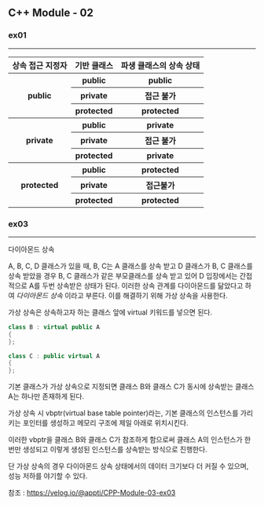 ## C++ Module - 02

### ex01
---

<table>
	<tr>
		<th>상속 접근 지정자</th>
		<th>기반 클래스</th>
		<th>파생 클래스의 상속 상태</th>
	</tr>
	<tr>
		<th rowspan="3">public</th>
		<th>public</th>
		<th>public</th>
	</tr>
	<tr>
		<th>private</th>
		<th>접근 불가</th>
	</tr>
	<tr>
		<th>protected</th>
		<th>protected</th>
	</tr>
	<tr>
		<th rowspan="3">private</th>
		<th>public</th>
		<th>private</th>
	</tr>
	<tr>
		<th>private</th>
		<th>접근 불가</th>
	</tr>
	<tr>
		<th>protected</th>
		<th>private</th>
	</tr>
	<tr>
		<th rowspan="3">protected</th>
		<th>public</th>
		<th>protected</th>
	</tr>
	<tr>
		<th>private</th>
		<th>접근불가</th>
	</tr>
	<tr>
		<th>protected</th>
		<th>protected</th>
	</tr>
</table>

### ex03
---

다이아몬드 상속

A, B, C, D 클래스가 있을 때, B, C는 A 클래스를 상속 받고 D 클래스가 B, C 클래스를 상속 받았을 경우 B, C 클래스가 같은 부모클래스를 상속 받고 있어 D 입장에서는 간접적으로 A를 두번 상속받은 상태가 된다. 이러한 상속 관계를 다이아몬드를 닮았다고 하여 *다이아몬드 상속* 이라고 부른다. 
이를 해결하기 위해 가상 상속을 사용한다.

가상 상속은 상속하고자 하는 클래스 앞에 virtual 키워드를 넣으면 된다.

```c++
class B : virtual public A 
{
};

class C : public virtual A
{
};
```
기본 클래스가 가상 상속으로 지정되면 클래스 B와 클래스 C가 동시에 상속받는 클래스 A는 하나만 존재하게 된다.

가상 상속 시 vbptr(virtual base table pointer)라는, 기본 클래스의 인스턴스를 가리키는 포인터를 생성하고 메모리 구조에 제일 아래로 위치시킨다.

이러한 vbptr을 클래스 B와 클래스 C가 참조하게 함으로써 클래스 A의 인스턴스가 한 번만 생성되고 이렇게 생성된 인스턴스를 상속받는 방식으로 진행한다.

단 가상 상속의 경우 다이아몬드 상속 상태에서의 데이터 크기보다 더 커질 수 있으며, 성능 저하를 야기할 수 있다.

참조 : https://velog.io/@appti/CPP-Module-03-ex03